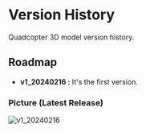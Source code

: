 # Version History

Quadcopter 3D model version history.

## Roadmap

- __v1_20240216 :__ It's the first version.

### Picture (Latest Release)

![v1_20240216](https://github.com/mend0z0)